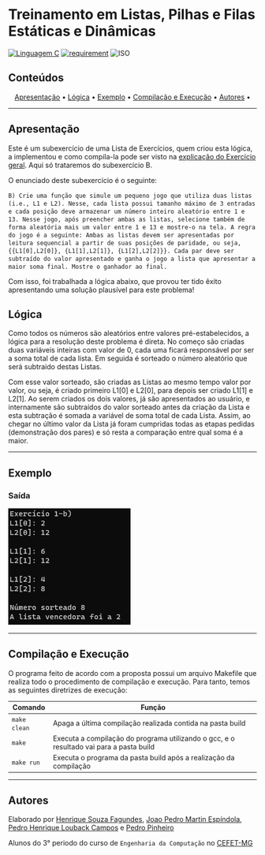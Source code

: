 # Treinamento em Listas, Pilhas e Filas Estáticas e Dinâmicas

[![Linguagem C](https://img.shields.io/badge/Linguagem-C-green.svg)](https://devdocs.io/c/)
[![requirement](https://img.shields.io/badge/IDE-Visual%20Studio%20Code-informational)](https://code.visualstudio.com/docs/?dv=linux64_deb)
![ISO](https://img.shields.io/badge/ISO-Linux-blueviolet)

## Conteúdos

<p align="center">
 <a href="#apresentação">Apresentação</a> •
 <a href="#lógica">Lógica</a> • 
 <a href="#exemplo">Exemplo</a> • 
 <a href="#compilação-e-execução">Compilação e Execução</a> • 
 <a href="#autores">Autores</a> • 
</p>

---

## Apresentação

Este é um subexercício de uma Lista de Exercícios, quem criou esta lógica, a implementou e como compila-la pode ser visto na [explicação do Exercício geral](/Exercicio%201/). Aqui só trataremos do subexercício B. 

O enunciado deste subexercício é o seguinte:

    B) Crie uma função que simule um pequeno jogo que utiliza duas listas (i.e., L1 e L2). Nesse, cada lista possui tamanho máximo de 3 entradas e cada posição deve armazenar um número inteiro aleatório entre 1 e 13. Nesse jogo, após preencher ambas as listas, selecione também de forma aleatória mais um valor entre 1 e 13 e mostre-o na tela. A regra do jogo é a seguinte: Ambas as listas devem ser apresentadas por leitura sequencial a partir de suas posições de paridade, ou seja, {{L1[0],L2[0]}, {L1[1],L2[1]}, {L1[2],L2[2]}}. Cada par deve ser subtraído do valor apresentado e ganha o jogo a lista que apresentar a maior soma final. Mostre o ganhador ao final.

Com isso, foi trabalhada a lógica abaixo, que provou ter tido êxito apresentando uma solução plausível para este problema!

## Lógica

Como todos os números são aleatórios entre valores pré-estabelecidos, a lógica para a resolução deste problema é direta. No começo são criadas duas variáveis inteiras com valor de 0, cada uma ficará responsável por ser a soma total de cada lista. Em seguida é sorteado o número aleatório que será subtraido destas Listas.

Com esse valor sorteado, são criadas as Listas ao mesmo tempo valor por valor, ou seja, é criado primeiro L1[0] e L2[0], para depois ser criado L1[1] e L2[1]. Ao serem criados os dois valores, já são apresentados ao usuário, e internamente são subtraídos do valor sorteado antes da criação da Lista e esta subtração é somada a variável de soma total de cada Lista. Assim, ao chegar no último valor da Lista já foram cumpridas todas as etapas pedidas (demonstração dos pares) e só resta a comparação entre qual soma é a maior.

---

## Exemplo

### Saída

<img src="imgs/SaidaLetraB.png"/>

---

## Compilação e Execução

O programa feito de acordo com a proposta possui um arquivo Makefile que realiza todo o procedimento de compilação e execução. Para tanto, temos as seguintes diretrizes de execução:


| Comando                |  Função                                                                                           |                     
| -----------------------| ------------------------------------------------------------------------------------------------- |
|  `make clean`          | Apaga a última compilação realizada contida na pasta build                                        |
|  `make`                | Executa a compilação do programa utilizando o gcc, e o resultado vai para a pasta build           |
|  `make run`            | Executa o programa da pasta build após a realização da compilação             


---

## Autores

Elaborado por [Henrique Souza Fagundes](https://github.com/ohenriquesouza), [Joao Pedro Martin Espíndola](https://github.com/JoaoMEspindola?tab=repositories), [Pedro Henrique Louback Campos](https://github.com/PedroLouback) e [Pedro Pinheiro](https://github.com/ppinheirosiqueira) 

Alunos do 3° periodo do curso de `Engenharia da Computação` no [CEFET-MG](https://www.cefetmg.br)
